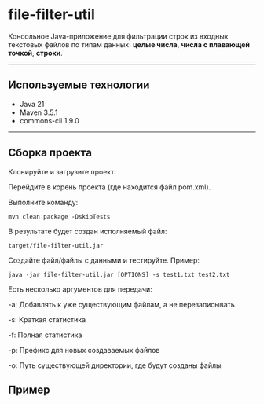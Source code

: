 # file-filter-util

Консольное Java-приложение для фильтрации строк из входных текстовых файлов по типам данных: **целые числа**, **числа с плавающей точкой**, **строки**.

---

## Используемые технологии

- Java 21
- Maven 3.5.1
- commons-cli 1.9.0

---

## Сборка проекта

Клонируйте и загрузите проект:

Перейдите в корень проекта (где находится файл pom.xml).

Выполните команду:
````
mvn clean package -DskipTests
````

В результате будет создан исполняемый файл:

```target/file-filter-util.jar```

Создайте файл/файлы с данными и тестируйте. Пример:

````
java -jar file-filter-util.jar [OPTIONS] -s test1.txt test2.txt
````

Есть несколько аргументов для передачи:

-a: Добавлять к уже существующим файлам, а не перезаписывать

-s: Краткая статистика

-f: Полная статистика

-p: Префикс для новых создаваемых файлов

-o: Путь существующей директории, где будут созданы файлы

## Пример

